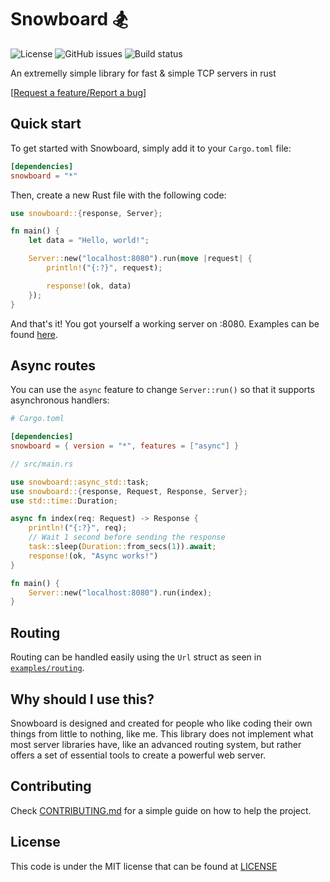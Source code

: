 # **Snowboard 🏂**

![License](https://img.shields.io/github/license/Brian3647/snowboard)
![GitHub issues](https://img.shields.io/github/issues/Brian3647/snowboard)
![Build status](https://img.shields.io/github/actions/workflow/status/Brian3647/snowboard/rust.yml)

An extremelly simple library for fast & simple TCP servers in rust

\[[Request a feature/Report a bug](https://github.com/Brian3647/snowboard/issues)\]

## **Quick start**

To get started with Snowboard, simply add it to your `Cargo.toml` file:

```toml
[dependencies]
snowboard = "*"
```

Then, create a new Rust file with the following code:

```rust
use snowboard::{response, Server};

fn main() {
    let data = "Hello, world!";

    Server::new("localhost:8080").run(move |request| {
        println!("{:?}", request);

        response!(ok, data)
    });
}
```

And that's it! You got yourself a working server on :8080. Examples can be found [here](./examples/).

## **Async routes**

You can use the `async` feature to change `Server::run()` so that it supports asynchronous handlers:

```toml
# Cargo.toml

[dependencies]
snowboard = { version = "*", features = ["async"] }
```

```rust
// src/main.rs

use snowboard::async_std::task;
use snowboard::{response, Request, Response, Server};
use std::time::Duration;

async fn index(req: Request) -> Response {
    println!("{:?}", req);
    // Wait 1 second before sending the response
    task::sleep(Duration::from_secs(1)).await;
    response!(ok, "Async works!")
}

fn main() {
    Server::new("localhost:8080").run(index);
}
```

## **Routing**

Routing can be handled easily using the `Url` struct as seen in [`examples/routing`](./examples/routing/).

## **Why should I use this?**

Snowboard is designed and created for people who like coding their own things from little to nothing, like me.
This library does not implement what most server libraries have, like an advanced routing system,
but rather offers a set of essential tools to create a powerful web server.

## **Contributing**

Check [CONTRIBUTING.md](CONTRIBUTING.md) for a simple guide on how to help the project.

## **License**

This code is under the MIT license that can be found at [LICENSE](./LICENSE)
